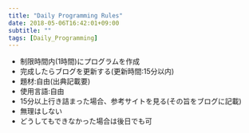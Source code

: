 ```yaml
---
title: "Daily Programming Rules"
date: 2018-05-06T16:42:01+09:00
subtitle: ""
tags: [Daily_Programming]
---
```


- 制限時間内(1時間)にプログラムを作成
- 完成したらブログを更新する(更新時間:15分以内)
- 題材:自由(出典記載要)
- 使用言語:自由
- 15分以上行き詰まった場合、参考サイトを見る(その旨をブログに記載)
- 無理はしない
- どうしてもできなかった場合は後日でも可

